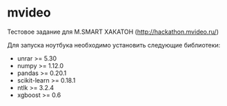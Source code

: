 # mvideo
Тестовое задание для M.SMART ХАКАТОН (http://hackathon.mvideo.ru/)

Для запуска ноутбука необходимо установить следующие библиотеки:
* unrar >= 5.30
* numpy >= 1.12.0
* pandas >= 0.20.1
* scikit-learn >= 0.18.1
* ntlk >= 3.2.4
* xgboost >= 0.6
